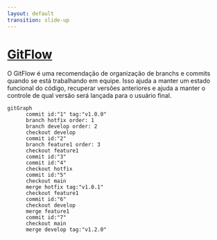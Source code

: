 ```yaml
---
layout: default
transition: slide-up
---
```


# [GitFlow](https://datasift.github.io/gitflow/IntroducingGitFlow.html)

<div>

O GitFlow é uma recomendação de organização de branchs e commits quando se está trabalhando em equipe. Isso ajuda a manter um estado funcional do código, recuperar versões anteriores e ajuda a manter o controle de qual versão será lançada para o usuário final. 

</div>

<div class="ml-30">

```mermaid
gitGraph
      commit id:"1" tag:"v1.0.0"
      branch hotfix order: 1
      branch develop order: 2
      checkout develop
      commit id:"2"
      branch feature1 order: 3
      checkout feature1
      commit id:"3"
      commit id:"4"
      checkout hotfix
      commit id:"5"
      checkout main
      merge hotfix tag:"v1.0.1"
      checkout feature1
      commit id:"6"
      checkout develop
      merge feature1
      commit id:"7"
      checkout main
      merge develop tag:"v1.2.0"

```

</div>
